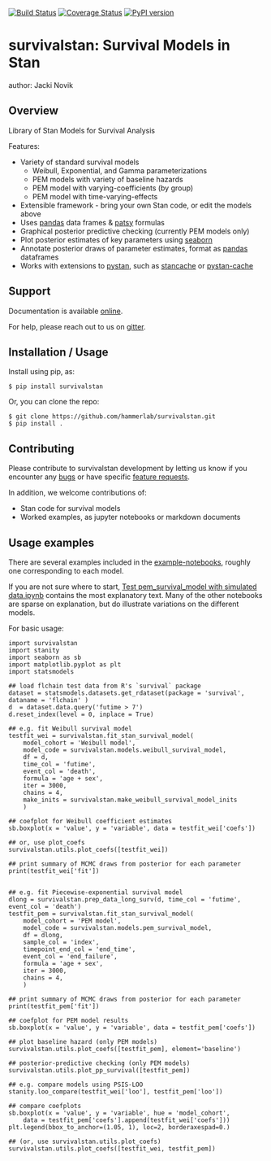 [![Build Status](https://travis-ci.org/hammerlab/survivalstan.svg?branch=master)](https://travis-ci.org/hammerlab/survivalstan) 
[![Coverage Status](https://img.shields.io/coveralls/hammerlab/survivalstan.svg)](https://coveralls.io/github/hammerlab/survivalstan?branch=master)
[![PyPI version](https://img.shields.io/pypi/v/survivalstan.svg)](https://pypi.python.org/pypi/survivalstan)

survivalstan: Survival Models in Stan
===============================

author: Jacki Novik

Overview
--------

Library of Stan Models for Survival Analysis

Features:

* Variety of standard survival models
	- Weibull, Exponential, and Gamma parameterizations
	- PEM models with variety of baseline hazards
	- PEM model with varying-coefficients (by group)
	- PEM model with time-varying-effects
* Extensible framework - bring your own Stan code, or edit the models above
* Uses [pandas](http://pandas.pydata.org) data frames & [patsy](https://pypi.python.org/pypi/patsy) formulas
* Graphical posterior predictive checking (currently PEM models only)
* Plot posterior estimates of key parameters using [seaborn](https://pypi.python.org/pypi/seaborn)
* Annotate posterior draws of parameter estimates, format as [pandas](http://pandas.pydata.org) dataframes
* Works with extensions to [pystan](https://pystan.readthedocs.io/en/latest/), such as [stancache](http://github.com/jburos/stancache) or [pystan-cache](https://github.com/paulkernfeld/pystan-cache)

Support
-------

Documentation is available [online](http://jburos.github.io/survivalstan).

For help, please reach out to us on [gitter](https://gitter.im/survivalstan).

Installation / Usage
--------------------

Install using pip, as:

    $ pip install survivalstan


Or, you can clone the repo:

    $ git clone https://github.com/hammerlab/survivalstan.git
    $ pip install .

Contributing
------------

Please contribute to survivalstan development by letting us know if you encounter any [bugs](http://github.com/hammerlab/survivalstan/issues) or have specific [feature requests](http://github.com/hammerlab/survivalstan/issues).

In addition, we welcome contributions of:

* Stan code for survival models
* Worked examples, as jupyter notebooks or markdown documents

Usage examples
--------------

There are several examples included in the [example-notebooks](http://nbviewer.jupyter.org/github/hammerlab/survivalstan/tree/master/example-notebooks/), roughly one corresponding to each model.

If you are not sure where to start, [Test pem_survival_model with simulated data.ipynb](http://nbviewer.jupyter.org/github/hammerlab/survivalstan/blob/master/example-notebooks/Test%20pem_survival_model%20with%20simulated%20data.ipynb) contains the most explanatory text. Many of the other notebooks are sparse on explanation, but do illustrate variations on the different models.

For basic usage:

```
import survivalstan
import stanity
import seaborn as sb
import matplotlib.pyplot as plt
import statsmodels

## load flchain test data from R's `survival` package
dataset = statsmodels.datasets.get_rdataset(package = 'survival', dataname = 'flchain' )
d  = dataset.data.query('futime > 7')
d.reset_index(level = 0, inplace = True)

## e.g. fit Weibull survival model
testfit_wei = survivalstan.fit_stan_survival_model(
	model_cohort = 'Weibull model',
	model_code = survivalstan.models.weibull_survival_model,
	df = d,
	time_col = 'futime',
	event_col = 'death',
	formula = 'age + sex',
	iter = 3000,
	chains = 4,
	make_inits = survivalstan.make_weibull_survival_model_inits
	)

## coefplot for Weibull coefficient estimates
sb.boxplot(x = 'value', y = 'variable', data = testfit_wei['coefs'])

## or, use plot_coefs
survivalstan.utils.plot_coefs([testfit_wei])

## print summary of MCMC draws from posterior for each parameter
print(testfit_wei['fit'])


## e.g. fit Piecewise-exponential survival model 
dlong = survivalstan.prep_data_long_surv(d, time_col = 'futime', event_col = 'death')
testfit_pem = survivalstan.fit_stan_survival_model(
	model_cohort = 'PEM model',
	model_code = survivalstan.models.pem_survival_model,
	df = dlong,
	sample_col = 'index',
	timepoint_end_col = 'end_time',
	event_col = 'end_failure',
	formula = 'age + sex',
	iter = 3000,
	chains = 4,
	)

## print summary of MCMC draws from posterior for each parameter
print(testfit_pem['fit'])

## coefplot for PEM model results
sb.boxplot(x = 'value', y = 'variable', data = testfit_pem['coefs'])

## plot baseline hazard (only PEM models)
survivalstan.utils.plot_coefs([testfit_pem], element='baseline')

## posterior-predictive checking (only PEM models)
survivalstan.utils.plot_pp_survival([testfit_pem])

## e.g. compare models using PSIS-LOO
stanity.loo_compare(testfit_wei['loo'], testfit_pem['loo'])

## compare coefplots 
sb.boxplot(x = 'value', y = 'variable', hue = 'model_cohort',
    data = testfit_pem['coefs'].append(testfit_wei['coefs']))
plt.legend(bbox_to_anchor=(1.05, 1), loc=2, borderaxespad=0.)

## (or, use survivalstan.utils.plot_coefs)
survivalstan.utils.plot_coefs([testfit_wei, testfit_pem])

```


